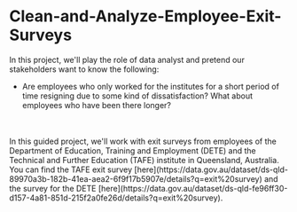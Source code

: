 # Clean-and-Analyze-Employee-Exit-Surveys
In this project, we'll play the role of data analyst and pretend our stakeholders want to know the following:
- Are employees who only worked for the institutes for a short period of time resigning due to some kind of dissatisfaction? What about employees who have been there longer?
<br>
<br>In this guided project, we'll work with exit surveys from employees of the Department of Education, Training and Employment (DETE) and the Technical and Further Education (TAFE) institute in Queensland, Australia. You can find the TAFE exit survey [here](https://data.gov.au/dataset/ds-qld-89970a3b-182b-41ea-aea2-6f9f17b5907e/details?q=exit%20survey) and the survey for the DETE [here](https://data.gov.au/dataset/ds-qld-fe96ff30-d157-4a81-851d-215f2a0fe26d/details?q=exit%20survey).
